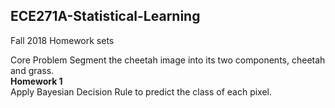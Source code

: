 ## ECE271A-Statistical-Learning  
Fall 2018
Homework sets  

Core Problem Segment the cheetah image into its two components, cheetah and grass.  
**Homework 1**  
Apply Bayesian Decision Rule to predict the class of each pixel.


